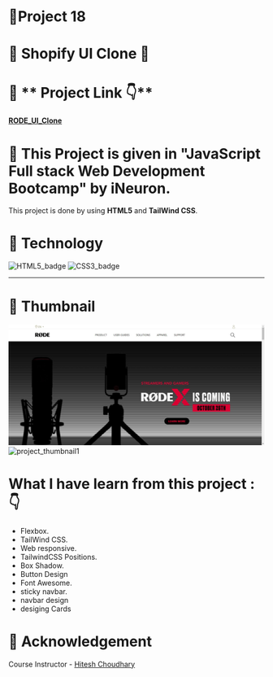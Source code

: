 # 🔗**Project 18**

# 🌟 **Shopify UI Clone** 🌟

# 📌 ** Project Link 👇** 

**[RODE_UI_Clone](https://melodious-liger-e5cd1d.netlify.app/)**

# 📌 This Project is given in **"JavaScript Full stack Web Development Bootcamp"** by iNeuron.

This project is done by using **HTML5** and **TailWind CSS**.

# 📌 **Technology**

![HTML5_badge](https://camo.githubusercontent.com/5d3b0191832237fcbfc6d4497524e8bb547c6bfc9eafb738d5205c629d202067/68747470733a2f2f696d672e736869656c64732e696f2f62616467652f68746d6c352532302d2532334533344632362e7376673f267374796c653d666f722d7468652d6261646765266c6f676f3d68746d6c35266c6f676f436f6c6f723d7768697465)
![CSS3_badge](https://camo.githubusercontent.com/5ed492db9c79ad5990eda7dc80923377f0e7096b18a4d1e9b86c8987dc0e5aa5/68747470733a2f2f696d672e736869656c64732e696f2f62616467652f637373332532302d2532333135373242362e7376673f267374796c653d666f722d7468652d6261646765266c6f676f3d63737333266c6f676f436f6c6f723d7768697465)


---------------------------------------------------

# 📸 **Thumbnail**

![project_thumbnail1](./Screenshot.png)
![project_thumbnail1](./Screenshot1.png)



# **What I have learn from this project : 👇**

- Flexbox.
- TailWind CSS.
- Web responsive.
- TailwindCSS Positions.
- Box Shadow.
- Button Design
- Font Awesome.
- sticky navbar.
- navbar design
- desiging Cards


# 📌 **Acknowledgement**

Course Instructor - [Hitesh Choudhary]()